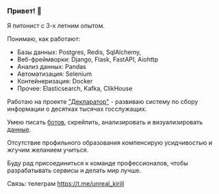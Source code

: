 ### Привет! 👋
Я питонист с 3-х летним опытом. 

Понимаю, как работают:

* Базы данных: Postgres, Redis, SqlAlchemy, 
* Веб-фреймворки: Django, Flask, FastAPI, Aiohttp
* Анализ данных: Pandas
* Автоматизация: Selenium
* Контейнеризация: Docker
* Прочее: Elasticsearch, Kafka, ClikHouse

Работаю на проекте ["Декларатор"](https://declarator.org/about/) - развиваю систему по сбору информации о десятках тысячах госслужащих.

Умею писать [ботов](https://github.com/kbondar17/pocket-rss), скрейпить, анализировать и визуализировать [данные](https://kbondar17-telegram-viz-streamlit-app-f63q2m.streamlit.app/). 


Отсутствие профильного образования компенсирую усидчивостью и жгучим желанием учиться. 


Буду рад присоединиться к команде профессионалов, чтобы разрабатывать сервисы и делать мир лучше.

Связь: телеграм https://t.me/unreal_kirill
